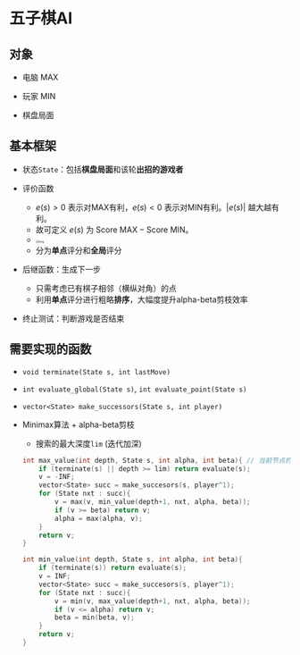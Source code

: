# 五子棋AI

## 对象

- 电脑 MAX

- 玩家 MIN

- 棋盘局面

  

## 基本框架

- 状态`State`：包括**棋盘局面**和该轮**出招的游戏者**

- 评价函数

  - $e(s)>0$ 表示对MAX有利，$e(s)<0$ 表示对MIN有利。$|e(s)|$ 越大越有利。
  - 故可定义 $e(s)$ 为 $\text{Score MAX} - \text{Score MIN}$。
  - <img src="https://kimlongli.github.io/uploads/score.jpg" alt="img" style="zoom:35%;" />
  - 分为**单点**评分和**全局**评分

- 后继函数：生成下一步

  - 只需考虑已有棋子相邻（横纵对角）的点
  - 利用**单点**评分进行粗略**排序**，大幅度提升alpha-beta剪枝效率

- 终止测试：判断游戏是否结束

  

## 需要实现的函数

- `void terminate(State s, int lastMove)`

- `int evaluate_global(State s)`, `int evaluate_point(State s)`

- `vector<State> make_successors(State s, int player)`

- Minimax算法 + alpha-beta剪枝

  - 搜索的最大深度`lim` (迭代加深)

  ```cpp
  int max_value(int depth, State s, int alpha, int beta){ // 当前节点的alpha beta
      if (terminate(s) || depth >= lim) return evaluate(s);
      v = -INF;
      vector<State> succ = make_succesors(s, player^1);
      for (State nxt : succ){
          v = max(v, min_value(depth+1, nxt, alpha, beta));
          if (v >= beta) return v;
          alpha = max(alpha, v);
      }
      return v;
  }
  
  int min_value(int depth, State s, int alpha, int beta){
      if (terminate(s)) return evaluate(s);
      v = INF;
      vector<State> succ = make_succesors(s, player^1);
      for (State nxt : succ){
          v = min(v, max_value(depth+1, nxt, alpha, beta));
          if (v <= alpha) return v;
          beta = min(beta, v);
      }
      return v;
  }
  ```
